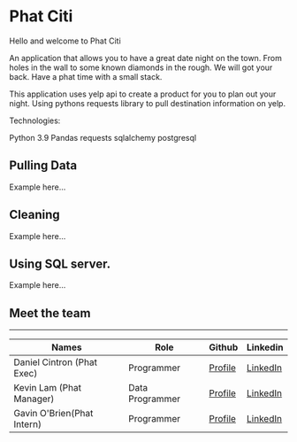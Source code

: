 # Phat Citi

Hello and welcome to Phat Citi

An application that allows you to have a great date night on the town. From holes in the wall to some known diamonds in the rough. We will got your back. Have a phat time with a small stack.

This application uses yelp api to create a product for you to plan out your night. Using pythons requests library to pull destination information on yelp.

Technologies:

Python 3.9
Pandas
requests
sqlalchemy
postgresql

## Pulling Data

Example here...

## Cleaning

Example here...

## Using SQL server.

Example here...

## Meet the team

---
|Names| Role | Github| Linkedin |
| --- | --- | --- | --- |
|Daniel Cintron (Phat Exec) | Programmer | [Profile](https://github.com/DevDan13) |[LinkedIn](https://www.linkedin.com/in/daniel-cintron-2b93581b5/)|
|Kevin Lam (Phat Manager) |Data Programmer | [Profile](https://github.com/kplam624) | [LinkedIn](https://www.linkedin.com/in/kevinphilam/)|
|Gavin O'Brien(Phat Intern) | Programmer | [Profile](https://github.com/Gavin56) | [LinkedIn](https://www.linkedin.com/in/gavinobrien56/)|
